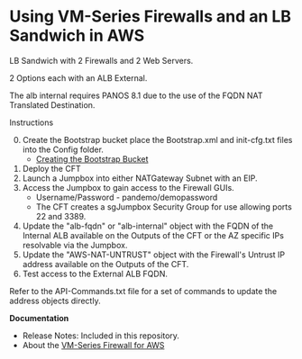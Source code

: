 # Using VM-Series Firewalls and an LB Sandwich in AWS

LB Sandwich with 2 Firewalls and 2 Web Servers.

2 Options each with an ALB External. 

The alb internal requires PANOS 8.1 due to the use of the FQDN NAT Translated Destination.

Instructions

0. Create the Bootstrap bucket place the Bootstrap.xml and init-cfg.txt files into the Config folder.
	* [Creating the Bootstrap Bucket](https://www.paloaltonetworks.com/documentation/71/virtualization/virtualization/bootstrap-the-vm-series-firewall/bootstrap-package)
1. Deploy the CFT
2. Launch a Jumpbox into either NATGateway Subnet with an EIP.
3. Access the Jumpbox to gain access to the Firewall GUIs.
	* Username/Password - pandemo/demopassword
	* The CFT creates a sgJumpbox Security Group for use allowing ports 22 and 3389.
4. Update the "alb-fqdn" or "alb-internal" object with the FQDN of the Internal ALB available on the Outputs of the CFT or the AZ specific IPs resolvable via the Jumpbox.
5. Update the "AWS-NAT-UNTRUST" object with the Firewall's Untrust IP address available on the Outputs of the CFT.
6. Test access to the External ALB FQDN.

Refer to the API-Commands.txt file for a set of commands to update the address objects directly.

**Documentation**
* Release Notes: Included in this repository.
* About the [VM-Series Firewall for AWS](https://aws.paloaltonetworks.com)

